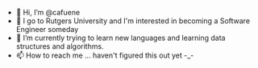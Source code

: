 - 👋 Hi, I’m @cafuene
- 👀 I go to Rutgers University and I'm interested in becoming a Software Engineer someday
- 🌱 I’m currently trying to learn new languages and learning data structures and algorithms.
- 📫 How to reach me ... haven't figured this out yet -_-

<!---
cafuene/cafuene is a ✨ special ✨ repository because its `README.md` (this file) appears on your GitHub profile.
You can click the Preview link to take a look at your changes.
--->
